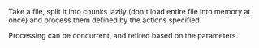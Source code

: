 Take a file, split it into chunks lazily (don't load entire file into memory at once) and process them defined by the actions specified.

Processing can be concurrent, and retired based on the parameters.
